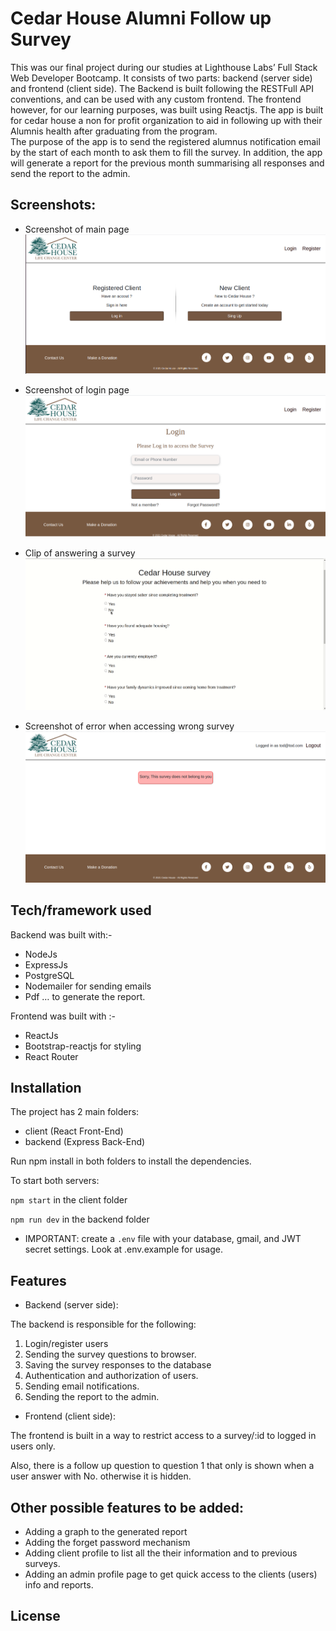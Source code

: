 # Cedar House Alumni Follow up Survey

This was our final project during our studies at Lighthouse Labs’ Full Stack Web Developer Bootcamp.  It consists of two parts: backend (server side) and frontend (client side). The Backend is built following the RESTFull API conventions, and can be used with any custom frontend. The frontend however, for our learning purposes, was built using Reactjs. 
The app is built for cedar house a non for profit organization to aid in following up with their Alumnis health after graduating from the program.  
The purpose of the app is to send the registered alumnus notification email by the start of each month to ask them to fill the survey. In addition, the app will generate a report for the previous month summarising all responses and send the report to the admin.

## Screenshots:

- Screenshot of main page
![](./docs/LandingPage.png)
- Screenshot of login page
![](./docs/Login.png)

- Clip of answering a survey
![](./docs/survey_filling.gif)

- Screenshot of error when accessing wrong survey
![](./docs/error_survey.png)

## Tech/framework used
Backend was built with:-
- NodeJs
- ExpressJs
- PostgreSQL
- Nodemailer for sending emails
- Pdf … to generate the report.

Frontend was built with :-
- ReactJs
- Bootstrap-reactjs for styling
- React Router
 
 
## Installation

The project has 2 main folders:

 - client (React Front-End)
 - backend (Express Back-End)

 Run npm install in both folders to install the dependencies.

 To start both servers:

 `npm start` in the client folder
 
  `npm run dev` in the backend folder

- IMPORTANT: create a `.env` file with your database, gmail, and JWT secret settings. Look at .env.example for usage.


## Features
 
- Backend (server side): 

The backend is responsible for the following: 

1. Login/register users
2. Sending the survey questions to browser.
3. Saving the survey responses to the database
4. Authentication and authorization of users.
5. Sending email notifications.
6. Sending the report to the admin.

- Frontend (client side):

The frontend is built in a way to restrict access to a survey/:id to logged in users only. 

Also, there is a follow up question to question 1 that only is shown when a user answer with No. otherwise it is hidden. 


## Other possible features to be added: 
- Adding a graph to the generated report
- Adding the forget password mechanism
- Adding client profile to list all the their information and to previous surveys.
- Adding an admin profile page to get quick access to the clients (users) info and reports. 
	
## License
